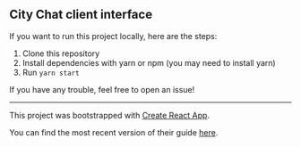 ## City Chat client interface

If you want to run this project locally, here are the steps:

1. Clone this repository
2. Install dependencies with yarn or npm (you may need to install yarn)
3. Run `yarn start`

If you have any trouble, feel free to open an issue!

---

This project was bootstrapped with [Create React App](https://github.com/facebookincubator/create-react-app).

You can find the most recent version of their guide [here](https://github.com/facebookincubator/create-react-app/blob/master/packages/react-scripts/template/README.md).
